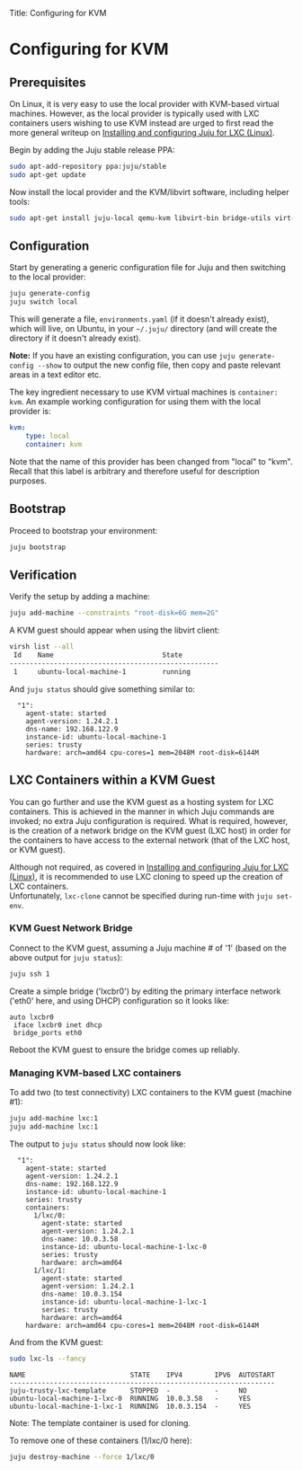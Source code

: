 Title: Configuring for KVM

# Configuring for KVM

## Prerequisites

On Linux, it is very easy to use the local provider with KVM-based virtual
machines. However, as the local provider is typically used with LXC containers
users wishing to use KVM instead are urged to first read the more general
writeup on [Installing and configuring Juju for LXC (Linux)](./config-LXC.html).

Begin by adding the Juju stable release PPA:

```bash
sudo apt-add-repository ppa:juju/stable
sudo apt-get update
```

Now install the local provider and the KVM/libvirt software, including helper
tools:

```bash
sudo apt-get install juju-local qemu-kvm libvirt-bin bridge-utils virt-manager qemu-system uvtool-libvivrt uvtool
```


## Configuration

Start by generating a generic configuration file for Juju and then switching to
the local provider:

```bash
juju generate-config
juju switch local
```

This will generate a file, `environments.yaml` (if it doesn't already exist),
which will live, on Ubuntu, in your `~/.juju/` directory (and will create the
directory if it doesn't already exist).

**Note:** If you have an existing configuration, you can use
`juju generate-config --show` to output the new config file, then copy and
paste relevant areas in a text editor etc.

The key ingredient necessary to use KVM virtual machines is `container: kvm`.
An example working configuration for using them with the local provider is:

```yaml
kvm:
    type: local
    container: kvm
```

Note that the name of this provider has been changed from "local" to "kvm".
Recall that this label is arbitrary and therefore useful for description
purposes.


## Bootstrap

Proceed to bootstrap your environment:

```bash
juju bootstrap
```

## Verification

Verify the setup by adding a machine:

```bash
juju add-machine --constraints "root-disk=6G mem=2G"
```

A KVM guest should appear when using the libvirt client:

```bash
virsh list --all
 Id    Name                           State
----------------------------------------------------
 1     ubuntu-local-machine-1         running
```

And `juju status` should give something similar to:

```no-highlight
  "1":
    agent-state: started
    agent-version: 1.24.2.1
    dns-name: 192.168.122.9
    instance-id: ubuntu-local-machine-1
    series: trusty
    hardware: arch=amd64 cpu-cores=1 mem=2048M root-disk=6144M
```


## LXC Containers within a KVM Guest

You can go further and use the KVM guest as a hosting system for LXC
containers. This is achieved in the manner in which Juju commands are invoked;
no extra Juju configuration is required. What is required, however, is the
creation of a network bridge on the KVM guest (LXC host) in order for the
containers to have access to the external network (that of the LXC host, or
KVM guest).

Although not required, as covered in
[Installing and configuring Juju for LXC (Linux)](./config-LXC.html), it is
recommended to use LXC cloning to speed up the creation of LXC containers.  
Unfortunately, `lxc-clone` cannot be specified during run-time with `juju
set-env`.

### KVM Guest Network Bridge

Connect to the KVM guest, assuming a Juju machine # of '1' (based on the above
output for `juju status`):

```bash
juju ssh 1
```

Create a simple bridge ('lxcbr0') by editing the primary interface network
('eth0' here, and using DHCP) configuration so it looks like:

```no-highlight
auto lxcbr0
 iface lxcbr0 inet dhcp
 bridge_ports eth0
```

Reboot the KVM guest to ensure the bridge comes up reliably.

### Managing KVM-based LXC containers

To add two (to test connectivity) LXC containers to the KVM guest (machine #1):

```bash
juju add-machine lxc:1
juju add-machine lxc:1
```

The output to `juju status` should now look like:

```no-highlight
  "1":
    agent-state: started
    agent-version: 1.24.2.1
    dns-name: 192.168.122.9
    instance-id: ubuntu-local-machine-1
    series: trusty
    containers:
      1/lxc/0:
        agent-state: started
        agent-version: 1.24.2.1
        dns-name: 10.0.3.58
        instance-id: ubuntu-local-machine-1-lxc-0
        series: trusty
        hardware: arch=amd64
      1/lxc/1:
        agent-state: started
        agent-version: 1.24.2.1
        dns-name: 10.0.3.154
        instance-id: ubuntu-local-machine-1-lxc-1
        series: trusty
        hardware: arch=amd64
    hardware: arch=amd64 cpu-cores=1 mem=2048M root-disk=6144M
```

And from the KVM guest:

```bash
sudo lxc-ls --fancy
```

```no-highlight
NAME                          STATE    IPV4        IPV6  AUTOSTART
------------------------------------------------------------------
juju-trusty-lxc-template      STOPPED  -           -     NO 
ubuntu-local-machine-1-lxc-0  RUNNING  10.0.3.58   -     YES
ubuntu-local-machine-1-lxc-1  RUNNING  10.0.3.154  -     YES
```

Note: The template container is used for cloning.

To remove one of these containers (1/lxc/0 here):

```bash
juju destroy-machine --force 1/lxc/0
```

